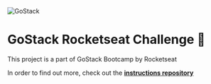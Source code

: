 <img alt="GoStack" src="https://storage.googleapis.com/golden-wind/bootcamp-gostack/header-desafios.png" />

# GoStack Rocketseat Challenge 🚀
This project is a part of GoStack Bootcamp by Rocketseat 

In order to find out more, check out the **[instructions repository](https://github.com/Rocketseat/bootcamp-gostack-desafios/tree/master/desafio-conceitos-nodejs)**

